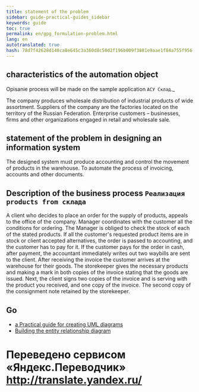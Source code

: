 ```yaml
--- 
title: statement of the problem 
sidebar: guide-practical-guides_sidebar 
keywords: guide 
toc: true 
permalink: en/gpg_formulation-problem.html 
lang: en 
autotranslated: true 
hash: 78d7f42628d148ca8e645c3a360d8c50d2f196b009f3881e9aae1f84a755f956 
--- 
```


## characteristics of the automation object 

Opisanie process will be made on the sample application `АСУ Склад`._ 

The company produces wholesale distribution of industrial products of wide assortment. Suppliers of the company are the factories located on the territory of the Russian Federation. Enterprise customers – businesses, firms and other organizations engaged in retail and wholesale sale. 

## statement of the problem in designing an information system 

The designed system must produce accounting and control the movement of products in the warehouse. To automate the process of invoicing, accounts and other documents. 

## Description of the business process `Реализация products from склада` 

A client who decides to place an order for the supply of products, appeals to the office of the company. Manager coordinates with the customer all the conditions for ordering. The Manager is obliged to check the stock of each of the stated products. 
If all the customer's requested product items are in stock or client accepted alternatives, the order is passed to accounting, and the customer has to pay for it. 
If the customer pays for the order in cash, after payment, the accountant immediately writes out two waybills are sent to the client. 
After receiving the invoice the customer arrives at the warehouse for their goods. The storekeeper gives the necessary products and making a mark in both copies of the invoice stating that the goods are issued. Next, the client signs two copies of the invoice and is serving with the product you received, and one copy of the invoice. The second copy of the consignment note retained by the storekeeper. 

## Go 

* <i class="fa fa-arrow-left" aria-hidden="true"></i> [a Practical guide for creating UML diagrams](gpg_practical-guides-uml.html) 
* [Building the entity relationship diagram](gpg_use-case-diagram.html) <i class="fa fa-arrow-right" aria-hidden="true"></i> 



 # Переведено сервисом «Яндекс.Переводчик» http://translate.yandex.ru/